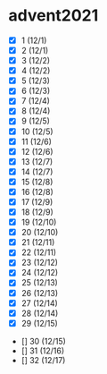 # advent2021

- [X] 1 (12/1)
- [X] 2 (12/1)
- [X] 3 (12/2)
- [X] 4 (12/2)
- [X] 5 (12/3)
- [X] 6 (12/3)
- [X] 7 (12/4)
- [X] 8 (12/4)
- [X] 9 (12/5)
- [X] 10 (12/5)
- [X] 11 (12/6)
- [X] 12 (12/6)
- [X] 13 (12/7)
- [X] 14 (12/7)
- [X] 15 (12/8)
- [X] 16 (12/8)
- [X] 17 (12/9)
- [X] 18 (12/9)
- [X] 19 (12/10)
- [X] 20 (12/10)
- [X] 21 (12/11)
- [X] 22 (12/11)
- [X] 23 (12/12)
- [X] 24 (12/12)
- [X] 25 (12/13)
- [X] 26 (12/13)
- [X] 27 (12/14)
- [X] 28 (12/14)
- [X] 29 (12/15)
- [] 30 (12/15)
- [] 31 (12/16)
- [] 32 (12/17)

